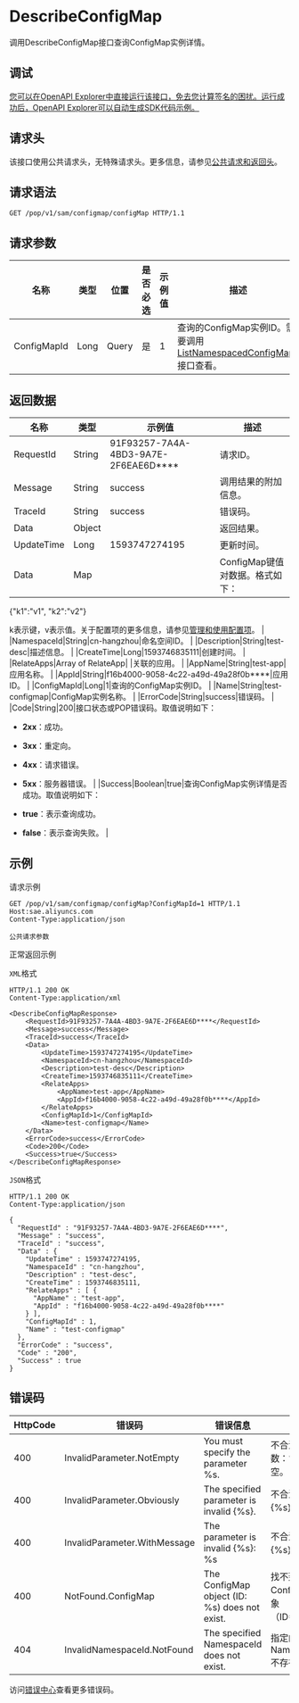 # DescribeConfigMap

调用DescribeConfigMap接口查询ConfigMap实例详情。

## 调试

[您可以在OpenAPI Explorer中直接运行该接口，免去您计算签名的困扰。运行成功后，OpenAPI Explorer可以自动生成SDK代码示例。](https://api.aliyun.com/#product=sae&api=DescribeConfigMap&type=ROA&version=2019-05-06)

## 请求头

该接口使用公共请求头，无特殊请求头。更多信息，请参见[公共请求和返回头](~~126964~~)。

## 请求语法

```
GET /pop/v1/sam/configmap/configMap HTTP/1.1
```

## 请求参数

|名称|类型|位置|是否必选|示例值|描述|
|--|--|--|----|---|--|
|ConfigMapId|Long|Query|是|1|查询的ConfigMap实例ID。需要调用[ListNamespacedConfigMaps](~~176917~~)接口查看。 |

## 返回数据

|名称|类型|示例值|描述|
|--|--|---|--|
|RequestId|String|91F93257-7A4A-4BD3-9A7E-2F6EAE6D\*\*\*\*|请求ID。 |
|Message|String|success|调用结果的附加信息。 |
|TraceId|String|success|错误码。 |
|Data|Object| |返回结果。 |
|UpdateTime|Long|1593747274195|更新时间。 |
|Data|Map| |ConfigMap键值对数据。格式如下：

 \{"k1":"v1", "k2":"v2"\}

 k表示键，v表示值。关于配置项的更多信息，请参见[管理和使用配置项](~~171326~~)。 |
|NamespaceId|String|cn-hangzhou|命名空间ID。 |
|Description|String|test-desc|描述信息。 |
|CreateTime|Long|1593746835111|创建时间。 |
|RelateApps|Array of RelateApp| |关联的应用。 |
|AppName|String|test-app|应用名称。 |
|AppId|String|f16b4000-9058-4c22-a49d-49a28f0b\*\*\*\*|应用ID。 |
|ConfigMapId|Long|1|查询的ConfigMap实例ID。 |
|Name|String|test-configmap|ConfigMap实例名称。 |
|ErrorCode|String|success|错误码。 |
|Code|String|200|接口状态或POP错误码。取值说明如下：

 -   **2xx**：成功。
-   **3xx**：重定向。
-   **4xx**：请求错误。
-   **5xx**：服务器错误。 |
|Success|Boolean|true|查询ConfigMap实例详情是否成功。取值说明如下：

 -   **true**：表示查询成功。
-   **false**：表示查询失败。 |

## 示例

请求示例

```
GET /pop/v1/sam/configmap/configMap?ConfigMapId=1 HTTP/1.1
Host:sae.aliyuncs.com
Content-Type:application/json

公共请求参数
```

正常返回示例

`XML`格式

```
HTTP/1.1 200 OK
Content-Type:application/xml

<DescribeConfigMapResponse>
    <RequestId>91F93257-7A4A-4BD3-9A7E-2F6EAE6D****</RequestId>
    <Message>success</Message>
    <TraceId>success</TraceId>
    <Data>
        <UpdateTime>1593747274195</UpdateTime>
        <NamespaceId>cn-hangzhou</NamespaceId>
        <Description>test-desc</Description>
        <CreateTime>1593746835111</CreateTime>
        <RelateApps>
            <AppName>test-app</AppName>
            <AppId>f16b4000-9058-4c22-a49d-49a28f0b****</AppId>
        </RelateApps>
        <ConfigMapId>1</ConfigMapId>
        <Name>test-configmap</Name>
    </Data>
    <ErrorCode>success</ErrorCode>
    <Code>200</Code>
    <Success>true</Success>
</DescribeConfigMapResponse>
```

`JSON`格式

```
HTTP/1.1 200 OK
Content-Type:application/json

{
  "RequestId" : "91F93257-7A4A-4BD3-9A7E-2F6EAE6D****",
  "Message" : "success",
  "TraceId" : "success",
  "Data" : {
    "UpdateTime" : 1593747274195,
    "NamespaceId" : "cn-hangzhou",
    "Description" : "test-desc",
    "CreateTime" : 1593746835111,
    "RelateApps" : [ {
      "AppName" : "test-app",
      "AppId" : "f16b4000-9058-4c22-a49d-49a28f0b****"
    } ],
    "ConfigMapId" : 1,
    "Name" : "test-configmap"
  },
  "ErrorCode" : "success",
  "Code" : "200",
  "Success" : true
}
```

## 错误码

|HttpCode|错误码|错误信息|描述|
|--------|---|----|--|
|400|InvalidParameter.NotEmpty|You must specify the parameter %s.|不合法的参数：%s不能为空。|
|400|InvalidParameter.Obviously|The specified parameter is invalid \{%s\}.|不合法的参数\{%s\}。|
|400|InvalidParameter.WithMessage|The parameter is invalid \{%s\}: %s|不合法的参数\{%s\}：%s。|
|400|NotFound.ConfigMap|The ConfigMap object \(ID: %s\) does not exist.|找不到ConfigMap对象（ID=%s）。|
|404|InvalidNamespaceId.NotFound|The specified NamespaceId does not exist.|指定的NamespaceId不存在。|

访问[错误中心](https://error-center.aliyun.com/status/product/sae)查看更多错误码。

